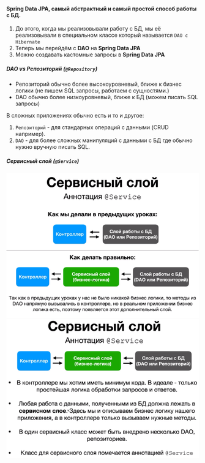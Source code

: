 #### Spring Data JPA, самый абстрактный и самый простой способ работы с БД.

1. До этого, когда мы реализовывали работу с БД, мы её реализовывали в специальном классе который
   называется `DAO с Hibernate`
2. Теперь мы перейдём с **DAO** на **Spring Data JPA**
3. Можно создавать кастомные запросы в **Spring Data JPA**

##### DAO vs Репозиторий (`@Repository`)

* Репозиторий обычно более высокоуровневый, ближе к бизнес логики (не пишем SQL запросы, работаем с сущностями.)
* DAO обычно более низкоуровневый, ближе к БД (можем писать SQL запросы)

В сложных приложениях обычно есть и то и другое:
1. `Репозиторий` - для стандарных операций с данными (CRUD например).
2. `DAO` - для более сложных манипуляций с данными с БД где обычно нужно вручную писать SQL. 

##### Сервисный слой (`@Service`)
![img.png](img.png)
![img_1.png](img_1.png)
